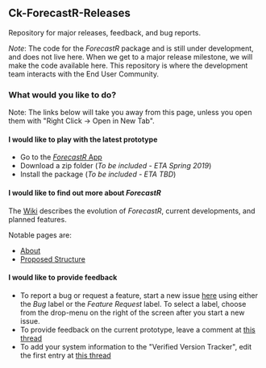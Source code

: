## Ck-ForecastR-Releases
Repository for major releases, feedback, and bug reports.

*Note*: The code for the *ForecastR* package and is still under development, and
does not live here. When we get to a major release milestone, we will make the
code available here.  This repository is where the development team interacts with the End User Community.


### What would you like to do?

Note: The links below will take you away from this page, unless you open them with "Right Click -> Open in New Tab".

#### I would like to play with the latest prototype

* Go to the [*ForecastR* App](https://solv-code.shinyapps.io/forecastr/)
* Download a zip folder (*To be included - ETA Spring 2019*)
* Install the package (*To be included - ETA TBD*)

#### I would like to find out more about *ForecastR*

The [Wiki](https://github.com/SOLV-Code/Ck-ForecastR-Releases/wiki) describes the evolution of *ForecastR*, current developments,
and planned features.

Notable pages are:

* [About](https://github.com/SOLV-Code/Ck-ForecastR-Releases/wiki/1---About)
* [Proposed Structure](https://github.com/SOLV-Code/Ck-ForecastR-Releases/wiki/2---Structure)



#### I would like to provide feedback

* To report a bug or request a feature, start a new issue [here](https://github.com/SOLV-Code/Ck-ForecastR-Releases/issues) using either the *Bug* label or
the *Feature Request* label. To select a label, choose from the drop-menu on the right of the screen after you start a new issue.
* To provide feedback on the current prototype, leave a comment at [this thread](https://github.com/SOLV-Code/Ck-ForecastR-Releases/issues/1)
* To add your system information to the "Verified Version Tracker", edit the first entry at [this thread](https://github.com/SOLV-Code/Ck-ForecastR-Releases/issues/2)


